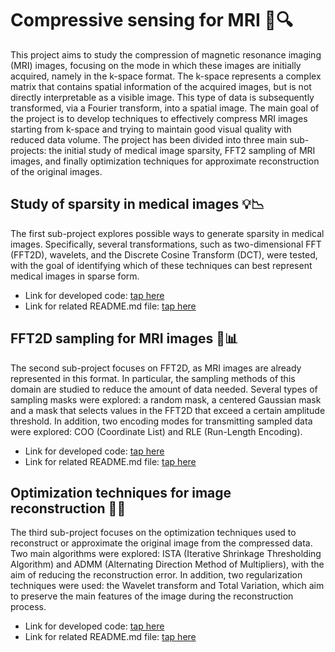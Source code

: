 # Compressive sensing for MRI 🧠🔍

This project aims to study the compression of magnetic resonance imaging (MRI) images, focusing on the mode in which these images are initially acquired, namely in the k-space format. The k-space represents a complex matrix that contains spatial information of the acquired images, but is not directly interpretable as a visible image. This type of data is subsequently transformed, via a Fourier transform, into a spatial image. The main goal of the project is to develop techniques to effectively compress MRI images starting from k-space and trying to maintain good visual quality with reduced data volume. The project has been divided into three main sub-projects: the initial study of medical image sparsity, FFT2 sampling of MRI images, and finally optimization techniques for approximate reconstruction of the original images.

## Study of sparsity in medical images 💡📉
The first sub-project explores possible ways to generate sparsity in medical images. Specifically, several transformations, such as two-dimensional FFT (FFT2D), wavelets, and the Discrete Cosine Transform (DCT), were tested, with the goal of identifying which of these techniques can best represent medical images in sparse form. 
- Link for developed code: [tap here](https://github.com/bertonfederico/mri_compressive_sensing/tree/a7b0b243e7640aa5545b67505fa9105cf5a8a54e/_0_sparse_representation)
- Link for related README.md file: [tap here](https://github.com/bertonfederico/mri_compressive_sensing/blob/a7b0b243e7640aa5545b67505fa9105cf5a8a54e/_0_sparse_representation/README.md)

## FFT2D sampling for MRI images 🎯📊
The second sub-project focuses on FFT2D, as MRI images are already represented in this format. In particular, the sampling methods of this domain are studied to reduce the amount of data needed. Several types of sampling masks were explored: a random mask, a centered Gaussian mask and a mask that selects values in the FFT2D that exceed a certain amplitude threshold. In addition, two encoding modes for transmitting sampled data were explored: COO (Coordinate List) and RLE (Run-Length Encoding).
- Link for developed code: [tap here](https://github.com/bertonfederico/mri_compressive_sensing/blob/a7b0b243e7640aa5545b67505fa9105cf5a8a54e/_1_sparse_sampling)
- Link for related README.md file: [tap here](https://github.com/bertonfederico/mri_compressive_sensing/blob/a7b0b243e7640aa5545b67505fa9105cf5a8a54e/_1_sparse_sampling/README.md)

## Optimization techniques for image reconstruction 🧩🔄
The third sub-project focuses on the optimization techniques used to reconstruct or approximate the original image from the compressed data. Two main algorithms were explored: ISTA (Iterative Shrinkage Thresholding Algorithm) and ADMM (Alternating Direction Method of Multipliers), with the aim of reducing the reconstruction error. In addition, two regularization techniques were used: the Wavelet transform and Total Variation, which aim to preserve the main features of the image during the reconstruction process. 
- Link for developed code: [tap here](https://github.com/bertonfederico/mri_compressive_sensing/blob/00ee82e94d2342cb5d11326091b7d0620547064b/_2_mri_reconstruction)
- Link for related README.md file: [tap here](https://github.com/bertonfederico/mri_compressive_sensing/blob/00ee82e94d2342cb5d11326091b7d0620547064b/_2_mri_reconstruction/README.md)
